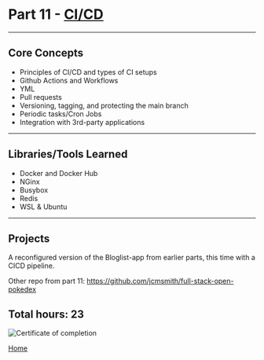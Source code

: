 # Part 11 - [CI/CD](https://fullstackopen.com/en/part11/)

---

## Core Concepts

- Principles of CI/CD and types of CI setups
- Github Actions and Workflows
- YML
- Pull requests
- Versioning, tagging, and protecting the main branch
- Periodic tasks/Cron Jobs
- Integration with 3rd-party applications

---

## Libraries/Tools Learned

- Docker and Docker Hub
- NGinx
- Busybox
- Redis
- WSL & Ubuntu

---

## Projects

A reconfigured version of the Bloglist-app from earlier parts, this time with a CICD pipeline.

Other repo from part 11:
https://github.com/jcmsmith/full-stack-open-pokedex

## Total hours: 23

![Certificate of completion](https://imgur.com/C8JDbL5.png)

[Home](https://github.com/jcmsmith/Full-Stack-open)
